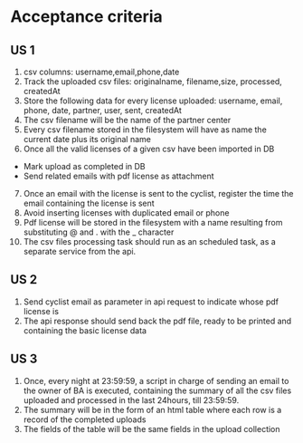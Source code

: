 # Acceptance criteria

## US 1
1) csv columns: username,email,phone,date
2) Track the uploaded csv files: originalname, filename,size, processed, createdAt
3) Store the following data for every license uploaded: username, email, phone, date, partner, user, sent, createdAt
4) The csv filename will be the name of the partner center
5) Every csv filename stored in the filesystem will have as name the current date plus its original name
6) Once all the valid licenses of a given csv have been imported in DB
 - Mark upload as completed in DB
 - Send related emails with pdf license as attachment
7) Once an email with the license is sent to the cyclist, register the time the email containing the license is sent
8) Avoid inserting licenses with duplicated email or phone
9) Pdf license will be stored in the filesystem with a name resulting from substituting @ and . with the \_ character
10) The csv files processing task should run as an scheduled task, as a separate service from the api.

## US 2
1) Send cyclist email as parameter in api request to indicate whose pdf license is
2) The api response should send back the pdf file, ready to be printed and containing the basic license data

## US 3
1) Once, every night at 23:59:59, a script in charge of sending an email to the owner of BA is executed, containing the summary of all the csv files uploaded and processed in the last 24hours, till 23:59:59.
2) The summary will be in the form of an html table where each row is a record of the completed uploads
3) The fields of the table will be the same fields in the upload collection
